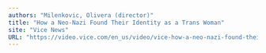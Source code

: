```yaml
---
authors: "Milenkovic, Olivera (director)"
title: "How a Neo-Nazi Found Their Identity as a Trans Woman"
site: "Vice News"
URL: "https://video.vice.com/en_us/video/vice-how-a-neo-nazi-found-their-identity-as-a-trans-woman/5b34c997be4077208b663b2e"
---
```


